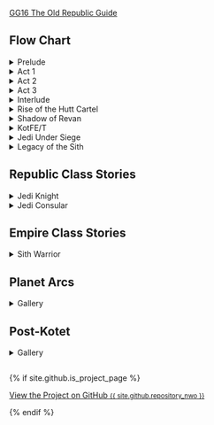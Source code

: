 [GG16 The Old Republic Guide](GG16_The_Old_Republic.pdf)

## Flow Chart
<details><summary>Prelude</summary><img src="img/swtor.1.0.png" /></details>
<details><summary>Act 1</summary><img src="img/swtor.1.1.png" /></details>
<details><summary>Act 2</summary><img src="img/swtor.1.2.png" /></details>
<details><summary>Act 3</summary><img src="img/swtor.1.3.png" /></details>
<details><summary>Interlude</summary><img src="img/swtor.1.4.png" /></details>
<details><summary>Rise of the Hutt Cartel</summary><img src="img/swtor.2.png" /></details>
<details><summary>Shadow of Revan</summary><img src="img/swtor.3.png" /></details>
<details><summary>KotFE/T</summary><img src="img/swtor.4.5.png" /></details>
<details><summary>Jedi Under Siege</summary><img src="img/swtor.6.png" /></details>
<details><summary>Legacy of the Sith</summary><img src="img/swtor.7.png" /></details>

## Republic Class Stories

<details><summary>Jedi Knight</summary>
<ul>
<li><a href="/swtor.knight.1.0.1.tython">swtor.knight.1.0.1.tython</a></li>
<li><a href="/swtor.knight.1.0.2.fleet">swtor.knight.1.0.2.fleet</a></li>
<li><a href="/swtor.knight.1.0.3.coruscant">swtor.knight.1.0.3.coruscant</a></li>
<li><a href="/swtor.knight.1.1.1.ord.mantell">swtor.knight.1.1.1.ord.mantell</a></li>
<li><a href="/swtor.knight.1.1.2.taris">swtor.knight.1.1.2.taris</a></li>
<li><a href="/swtor.knight.1.1.3.nar.shaddaa">swtor.knight.1.1.3.nar.shaddaa</a></li>
<li><a href="/swtor.knight.1.1.4.abandonded.mining.facility.and.tython">swtor.knight.1.1.4.abandonded.mining.facility.and.tython</a></li>
<li><a href="/swtor.knight.1.1.5.alderaan">swtor.knight.1.1.5.alderaan</a></li>
<li><a href="/swtor.knight.1.1.6.tatooine">swtor.knight.1.1.6.tatooine</a></li>
<li><a href="/swtor.knight.1.1.7.uphrades">swtor.knight.1.1.7.uphrades</a></li>
<li><a href="/swtor.knight.1.1.8.opressor.and.tython">swtor.knight.1.1.8.opressor.and.tython</a></li>
<li><a href="/swtor.knight.1.2.1.balmorra">swtor.knight.1.2.1.balmorra</a></li>
<li><a href="/swtor.knight.1.2.2.quesh">swtor.knight.1.2.2.quesh</a></li>
<li><a href="/swtor.knight.1.2.3.hoth">swtor.knight.1.2.3.hoth</a></li>
<li><a href="/swtor.knight.1.2.4.fp.jedi.prisoner.taral.v.maelstrom.prison">swtor.knight.1.2.4.fp.jedi.prisoner.taral.v.maelstrom.prison</a></li>
<li><a href="/swtor.knight.1.2.5.emperor.fortress">swtor.knight.1.2.5.emperor.fortress</a></li>
<li><a href="/swtor.knight.1.3.1.belsavis">swtor.knight.1.3.1.belsavis</a></li>
<li><a href="/swtor.knight.1.3.2.korriban.flame">swtor.knight.1.3.2.korriban.flame</a></li>
<li><a href="/swtor.knight.1.3.3.voss">swtor.knight.1.3.3.voss</a></li>
<li><a href="/swtor.knight.1.3.4.corellia">swtor.knight.1.3.4.corellia</a></li>
<li><a href="/swtor.knight.1.3.5.dromund.kaas">swtor.knight.1.3.5.dromund.kaas</a></li>
</ul>
</details>

<details><summary>Jedi Consular</summary>
- story summary
<ul>
<li><a href="/swtor.consular.companions">swtor.consular.companions</a></li>
<li><a href="/swtor.consular.0.1.tython">swtor.consular.0.1.tython</a></li>
<li><a href="/swtor.consular.1.1.coruscant">swtor.consular.1.1.coruscant</a></li>
<li><a href="/swtor.consular.1.2.taris">swtor.consular.1.2.taris</a></li>
<li><a href="/swtor.consular.1.3.nar.shaddaa">swtor.consular.1.3.nar.shaddaa & Carida</a></li>
<li><a href="/swtor.consular.1.4.tatooine">swtor.consular.1.4.tatooine</a></li>
<li><a href="/swtor.consular.1.5.alderaan">swtor.consular.1.5.alderaan</a></li>
<li><a href="/swtor.consular.2.1.balmorra">swtor.consular.2.1.balmorra</a></li>
<li><a href="/swtor.consular.2.2.quesh">swtor.consular.2.2.quesh</a></li>
<li><a href="/swtor.consular.2.3.hoth">swtor.consular.2.3.hoth</a></li>
<li><a href="/swtor.consular.3.1.belsavis">swtor.consular.3.1.belsavis</a></li>
<li><a href="/swtor.consular.3.2.voss">swtor.consular.3.2.voss & Javelin</a></li>
<li><a href="/swtor.consular.3.3.corellia">swtor.consular.3.3.corellia</a></li>
</ul>
</details>

## Empire Class Stories

<details><summary>Sith Warrior</summary><ul>
<li><a href="/swtor.warrior.0.1.korriban">swtor.warrior.0.1.korriban</a></li>
<li><a href="/swtor.warrior.0.2.black.talon">swtor.warrior.0.2.black.talon</a></li>
<li><a href="/swtor.warrior.0.3.dromund.kaas.n.vette.n.hk">swtor.warrior.0.3.dromund.kaas.n.vette.n.hk</a></li>
<li><a href="/swtor.warrior.1.1.balmorra">swtor.warrior.1.1.balmorra</a></li>
<li><a href="/swtor.warrior.1.2.nar.shaddaa">swtor.warrior.1.2.nar.shaddaa</a></li>
<li><a href="/swtor.warrior.1.3.orbital.station">swtor.warrior.1.3.orbital.station</a></li>
<li><a href="/swtor.warrior.1.4.alderaan">swtor.warrior.1.4.alderaan</a></li>
<li><a href="/swtor.warrior.1.5.tatooine">swtor.warrior.1.5.tatooine</a></li>
<li><a href="/swtor.warrior.1.6.jaessa.ship">swtor.warrior.1.6.jaessa.ship</a></li>
<li><a href="/swtor.warrior.1.7.hutta">swtor.warrior.1.7.hutta</a></li>
<li><a href="/swtor.warrior.2.0.plan.zero">swtor.warrior.2.0.plan.zero</a></li>
<li><a href="/swtor.warrior.2.1.taris">swtor.warrior.2.1.taris</a></li>
<li><a href="/swtor.warrior.2.2.darth.vengean.flagship">swtor.warrior.2.2.darth.vengean.flagship</a></li>
<li><a href="/swtor.warrior.2.3.hoth">swtor.warrior.2.3.hoth</a></li>
<li><a href="/swtor.warrior.2.4.dromund.kaas">swtor.warrior.2.4.dromund.kaas</a></li>
<li><a href="/swtor.warrior.3.1.quesh">swtor.warrior.3.1.quesh</a></li>
<li><a href="/swtor.warrior.3.2.belsavis">swtor.warrior.3.2.belsavis</a></li>
<li><a href="/swtor.warrior.3.3.hoth">swtor.warrior.3.3.hoth</a></li>
<li><a href="/swtor.warrior.3.4.voss">swtor.warrior.3.4.voss</a></li>
<li><a href="/swtor.warrior.3.5.corellia">swtor.warrior.3.5.corellia</a></li>
<li><a href="/swtor.warrior.3.6.korriban">swtor.warrior.3.6.korriban</a></li>
</ul></details>


## Planet Arcs
<details><summary>Gallery</summary><ul>
<li><a href="/swtor.planet.01.coruscant">swtor.planet.01.coruscant</a></li>
</ul></details>

## Post-Kotet
<details><summary>Gallery</summary><ul>
<li><a href="/swtor.post.kotet">swtor.post.kotet</a></li>
</ul></details>

##
{% if site.github.is_project_page %}
  <p class="view"><a href="{{ site.github.repository_url }}">View the Project on GitHub <small>{{ site.github.repository_nwo }}</small></a></p>
{% endif %}
